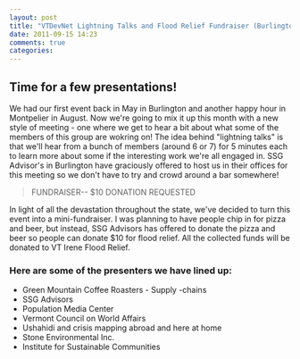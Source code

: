 ```yaml
---
layout: post
title: "VTDevNet Lightning Talks and Flood Relief Fundraiser (Burlington"
date: 2011-09-15 14:23
comments: true
categories: 
---
```


## Time for a few presentations!
We had our first event back in May in Burlington and another happy hour
in Montpelier in August. Now we're going to mix it up this month with
a new style of meeting - one where we get to hear a bit about what some
of the members of this group are wokring on! The idea behind "lightning
talks" is that we'll hear from a bunch of members (around 6 or 7) for
5 minutes each to learn more about some if the interesting work we're
all engaged in. SSG Advisor's in Burlington have graciously offered to
host us in their offices for this meeting so we don't have to try and
crowd around a bar somewhere!

> FUNDRAISER-- $10 DONATION REQUESTED

In light of all the devastation throughout the state, we've decided to
turn this event into a mini-fundraiser. I was planning to have people
chip in for pizza and beer, but instead, SSG Advisors has offered to
donate the pizza and beer so people can donate $10 for flood relief. All
the collected funds will be donated to VT Irene Flood Relief. 

### Here are some of the presenters we have lined up:
* Green Mountain Coffee Roasters - Supply -chains
* SSG Advisors  
* Population Media Center
* Vermont Council on World Affairs
* Ushahidi and crisis mapping abroad and here at home
* Stone Environmental Inc.
* Institute for Sustainable Communities
